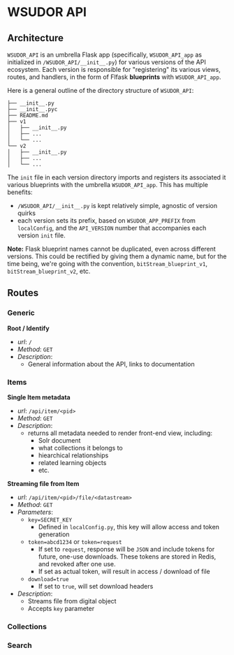 # WSUDOR API

## Architecture

`WSUDOR_API` is an umbrella Flask app (specifically, `WSUDOR_API_app` as initialized in `/WSUDOR_API/__init__.py`) for various versions of the API ecosystem.  Each version is responsible for "registering" its various views, routes, and handlers, in the form of Flfask **blueprints** with `WSUDOR_API_app`.

Here is a general outline of the directory structure of `WSUDOR_API`:
```
├── __init__.py
├── __init__.pyc
├── README.md
├── v1
│   ├── __init__.py
│   ├── ...
│   └── ...
└── v2    
│   ├── __init__.py
│   ├── ...    
│   └── ...
```

The `init` file in each version directory imports and registers its associated it various blueprints with the umbrella `WSUDOR_API_app`. This has multiple benefits:

* `/WSUDOR_API/__init__.py` is kept relatively simple, agnostic of version quirks
* each version sets its prefix, based on `WSUDOR_APP_PREFIX` from `localConfig`, and the `API_VERSION` number that accompanies each version `init` file.

**Note:** Flask blueprint names cannot be duplicated, even across different versions.  This could be rectified by giving them a dynamic name, but for the time being, we're going with the convention, `bitStream_blueprint_v1`, `bitStream_blueprint_v2`, etc.

## Routes

### Generic

**Root / Identify**<br>
  * *url*: `/`
  * *Method*: `GET`
  * *Description*:
    * General information about the API, links to documentation

### Items

**Single Item metadata**<br>
  * *url*: `/api/item/<pid>`
  * *Method*: `GET`
  * *Description*:
    * returns all metadata needed to render front-end view, including:
      * Solr document
      * what collections it belongs to
      * hiearchical relationships
      * related learning objects
      * etc.

**Streaming file from Item**

  * *url*: `/api/item/<pid>/file/<datastream>`
  * *Method*: `GET`
  * *Parameters*:
    * `key=SECRET_KEY`
      * Defined in `localConfig.py`, this key will allow access and token generation
    * `token=abcd1234` or `token=request`
      * If set to `request`, response will be `JSON` and include tokens for future, one-use downloads.  These tokens are stored in Redis, and revoked after one use.
      * If set as actual token, will result in access / download of file
    * `download=true`
      * If set to `true`, will set download headers
  * *Description*:
    * Streams file from digital object
    * Accepts `key` parameter

### Collections

### Search










